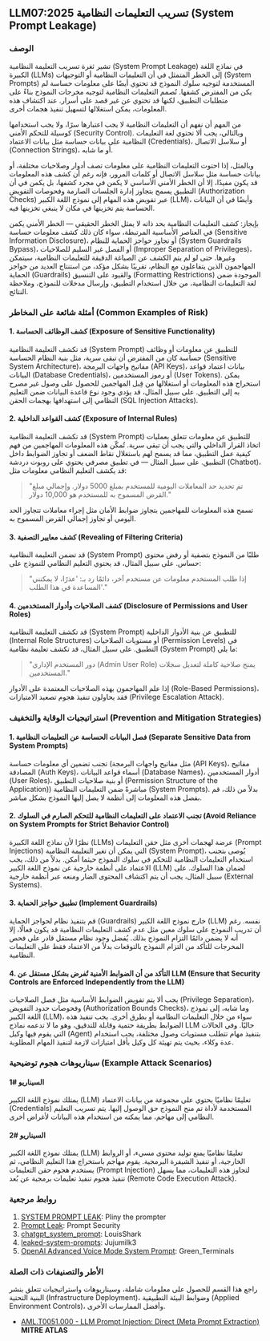 ## LLM07:2025 تسريب التعليمات النظامية (System Prompt Leakage)

### الوصف

تشير ثغرة تسريب التعليمة النظامية (System Prompt Leakage) في نماذج اللغة الكبيرة (LLMs) إلى الخطر المتمثل في أن التعليمات النظامية أو التوجيهات (System Prompts) المستخدمة لتوجيه سلوك النموذج قد تحتوي أيضًا على معلومات حساسة لم يكن من المفترض كشفها.
تُصمم التعليمات النظامية لتوجيه مخرجات النموذج بناءً على متطلبات التطبيق، لكنها قد تحتوي عن غير قصد على أسرار.
عند اكتشاف هذه المعلومات، يمكن استغلالها لتسهيل تنفيذ هجمات أخرى.

من المهم أن نفهم أن التعليمات النظامية لا يجب اعتبارها سرًا، ولا يجب استخدامها كوسيلة للتحكم الأمني (Security Control). وبالتالي، يجب ألا تحتوي لغة التعليمات النظامية على بيانات حساسة مثل بيانات الاعتماد (Credentials)، أو سلاسل الاتصال (Connection Strings)، أو ما شابه.

وبالمثل، إذا احتوت التعليمات النظامية على معلومات تصف أدوار وصلاحيات مختلفة، أو بيانات حساسة مثل سلاسل الاتصال أو كلمات المرور، فإنه رغم أن كشف هذه المعلومات قد يكون مفيدًا، إلا أن الخطر الأمني الأساسي لا يكمن في مجرد كشفها، بل يكمن في أن التطبيق يسمح بتجاوز إدارة الجلسات الصارمة وفحوصات التفويض (Authorization Checks) عبر تفويض هذه المهام إلى نموذج اللغة الكبير (LLM)، وأيضًا في أن البيانات الحساسة يتم تخزينها في مكان لا ينبغي تخزينها فيه.

بإيجاز: كشف التعليمات النظامية بحد ذاته لا يمثل الخطر الحقيقي — الخطر الأمني يكمن في العناصر الأساسية المرتبطة، سواء كان ذلك كشف معلومات حساسة (Sensitive Information Disclosure)، أو تجاوز حواجز الحماية للنظام (System Guardrails Bypass)، أو الفصل غير السليم للصلاحيات (Improper Separation of Privileges)، وغيرها. حتى لو لم يتم الكشف عن الصياغة الدقيقة للتعليمات النظامية، سيتمكن المهاجمون الذين يتفاعلون مع النظام، تقريبًا بشكل مؤكد، من استنتاج العديد من حواجز الحماية (Guardrails) والقيود على التنسيق (Formatting Restrictions) الموجودة ضمن لغة التعليمات النظامية، من خلال استخدام التطبيق، وإرسال مدخلات للنموذج، وملاحظة النتائج.

### أمثلة شائعة على المخاطر (Common Examples of Risk)

#### 1. كشف الوظائف الحساسة (Exposure of Sensitive Functionality)
   قد تكشف التعليمة النظامية (System Prompt) للتطبيق عن معلومات أو وظائف حساسة كان من المفترض أن تبقى سرية، مثل بنية النظام الحساسة (Sensitive System Architecture)، مفاتيح واجهات البرمجة (API Keys)، بيانات اعتماد قواعد البيانات (Database Credentials)، أو رموز المستخدمين (User Tokens). يمكن استخراج هذه المعلومات أو استغلالها من قِبل المهاجمين للحصول على وصول غير مصرح به إلى التطبيق. على سبيل المثال، قد يؤدي وجود نوع قاعدة البيانات ضمن التعليم النظامي إلى استهدافها بهجمات الحقن (SQL Injection Attacks).
   
#### 2. كشف القواعد الداخلية (Exposure of Internal Rules)
   قد تكشف التعليمة النظامية (System Prompt) للتطبيق عن معلومات تتعلق بعمليات اتخاذ القرار الداخلي والتي يجب أن تبقى سرية.
تُمكّن هذه المعلومات المهاجمين من فهم كيفية عمل التطبيق، مما قد يسمح لهم باستغلال نقاط الضعف أو تجاوز الضوابط داخل التطبيق.
على سبيل المثال — في تطبيق مصرفي يحتوي على روبوت دردشة (Chatbot)، قد يكشف التعليم النظامي معلومات مثل:

>"تم تحديد حد المعاملات اليومية للمستخدم بمبلغ 5000 دولار. وإجمالي مبلغ القرض المسموح به للمستخدم هو 10,000 دولار."

تسمح هذه المعلومات للمهاجمين بتجاوز ضوابط الأمان مثل إجراء معاملات تتجاوز الحد اليومي أو تجاوز إجمالي القرض المسموح به.

#### 3. كشف معايير التصفية (Revealing of Filtering Criteria)
قد تضمن التعليمة النظامية (System Prompt) طلبًا من النموذج بتصفية أو رفض محتوى حساس. على سبيل المثال، قد يحتوي التعليم النظامي للنموذج على:
>"إذا طلب المستخدم معلومات عن مستخدم آخر، دائمًا رد بـ: 'عذرًا، لا يمكنني المساعدة في هذا الطلب'."
#### 4. كشف الصلاحيات وأدوار المستخدمين (Disclosure of Permissions and User Roles)
  قد تكشف التعليمة النظامية (System Prompt) للتطبيق عن بنية الأدوار الداخلية (Internal Role Structures) أو مستويات الصلاحيات (Permission Levels) في التطبيق. على سبيل المثال، قد تكشف تعليمة نظامية (System Prompt) ما يلي:
>"دور المستخدم الإداري (Admin User Role) يمنح صلاحية كاملة لتعديل سجلات المستخدمين."
>
إذا علم المهاجمون بهذه الصلاحيات المعتمدة على الأدوار (Role-Based Permissions)، فقد يحاولون تنفيذ هجوم تصعيد الامتيازات (Privilege Escalation Attack).

### استراتيجيات الوقاية والتخفيف (Prevention and Mitigation Strategies)

#### 1. فصل البيانات الحساسة عن التعليمات النظامية (Separate Sensitive Data from System Prompts)
تجنب تضمين أي معلومات حساسة (مثل مفاتيح واجهات البرمجة (API Keys)، مفاتيح المصادقة (Auth Keys)، أسماء قواعد البيانات (Database Names)، أدوار المستخدمين (User Roles)، أو بنية صلاحيات التطبيق (Permission Structure of the Application)) مباشرةً ضمن التعليمات النظامية (System Prompts). بدلاً من ذلك، قم بفصل هذه المعلومات إلى أنظمة لا يصل إليها النموذج بشكل مباشر.

#### 2. تجنب الاعتماد على التعليمات النظامية للتحكم الصارم في السلوك (Avoid Reliance on System Prompts for Strict Behavior Control)
نظرًا لأن نماذج اللغة الكبيرة (LLMs) عرضة لهجمات أخرى مثل حقن التعليمات (Prompt Injections) التي يمكن أن تغير التعليمة النظامية (System Prompt)، يُوصى بتجنب استخدام التعليمات النظامية للتحكم في سلوك النموذج حيثما أمكن. 
بدلاً من ذلك، يجب الاعتماد على أنظمة خارجية عن نموذج اللغة الكبير (LLM) لضمان هذا السلوك. على سبيل المثال، يجب أن يتم اكتشاف المحتوى الضار ومنعه عبر أنظمة خارجية (External Systems).

#### 3. تطبيق حواجز الحماية (Implement Guardrails)
قم بتنفيذ نظام لحواجز الحماية (Guardrails) خارج نموذج اللغة الكبير (LLM) نفسه. رغم أن تدريب النموذج على سلوك معين مثل عدم كشف التعليمات النظامية قد يكون فعالًا، إلا أنه لا يضمن دائمًا التزام النموذج بذلك. يُفضل وجود نظام مستقل قادر على فحص المخرجات للتأكد من التزام النموذج بالتوقعات بدلاً من الاعتماد فقط على التعليمات النظامية.

#### 4. التأكد من أن الضوابط الأمنية تُفرض بشكل مستقل عن LLM (Ensure that Security Controls are Enforced Independently from the LLM)
يجب ألا يتم تفويض الضوابط الأساسية مثل فصل الصلاحيات (Privilege Separation)، وفحوصات حدود التفويض (Authorization Bounds Checks)، وما شابه، إلى نموذج اللغة الكبير (LLM)، سواء من خلال التعليمات النظامية أو بطرق أخرى.
يجب تنفيذ هذه الضوابط بطريقة حتمية وقابلة للتدقيق، وهو ما لا تدعمه نماذج LLM حاليًا. وفي الحالات التي يقوم فيها وكيل (Agent) بتنفيذ مهام تتطلب مستويات وصول مختلفة، يجب استخدام عدة وكلاء، بحيث يتم تهيئة كل وكيل بأقل امتيازات لازمة لتنفيذ المهام المطلوبة.

### سيناريوهات هجوم توضيحية (Example Attack Scenarios)

#### السيناريو  #1
   يمتلك نموذج اللغة الكبير (LLM) تعليمًا نظاميًا يحتوي على مجموعة من بيانات الاعتماد (Credentials) المستخدمة لأداة تم منح النموذج حق الوصول إليها. يتم تسريب التعليم النظامي إلى مهاجم، مما يمكنه من استخدام هذه البيانات لأغراض أخرى.

#### السيناريو  #2
يمتلك نموذج اللغة الكبير (LLM) تعليمًا نظاميًا يمنع توليد محتوى مسيء، أو الروابط الخارجية، أو تنفيذ الشيفرة البرمجية.
يقوم مهاجم باستخراج هذا التعليم النظامي، ثم يستخدم هجوم حقن التعليمات (Prompt Injection) لتجاوز هذه التعليمات، مما يسهل تنفيذ هجوم تنفيذ تعليمات برمجية عن بُعد (Remote Code Execution Attack).

### روابط مرجعية

1. [SYSTEM PROMPT LEAK](https://x.com/elder_plinius/status/1801393358964994062): Pliny the prompter
2. [Prompt Leak](https://www.prompt.security/vulnerabilities/prompt-leak): Prompt Security
3. [chatgpt_system_prompt](https://github.com/LouisShark/chatgpt_system_prompt): LouisShark
4. [leaked-system-prompts](https://github.com/jujumilk3/leaked-system-prompts): Jujumilk3
5. [OpenAI Advanced Voice Mode System Prompt](https://x.com/Green_terminals/status/1839141326329360579): Green_Terminals

### الأطر والتصنيفات ذات الصلة

راجع هذا القسم للحصول على معلومات شاملة، وسيناريوهات واستراتيجيات تتعلق بنشر البنية التحتية (Infrastructure Deployment)، وضوابط البيئة التطبيقية (Applied Environment Controls)، وأفضل الممارسات الأخرى.

- [AML.T0051.000 - LLM Prompt Injection: Direct (Meta Prompt Extraction)](https://atlas.mitre.org/techniques/AML.T0051.000) **MITRE ATLAS**
